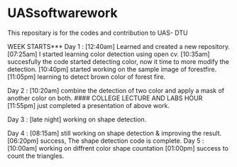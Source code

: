 # UASsoftwarework
This repositary is for the codes and contribution to UAS- DTU

WEEK STARTS***
Day 1 : [12:40am] Learned and created a new repository. 
        [07:25am] I started learning color detection using open cv.
        [10:35am] succesfully the code started detecting color, now it time to more modify the detection.
        [10:40pm] started working on the sample image of forestfire.
        [11:05pm] learning to detect brown color of forest fire.
        
Day 2 : [10:20am] combine the detection of two color and apply a mask of another color on both.
        #### COLLEGE LECTURE AND LABS HOUR
        [11:55pm] just completed a presentation of above work.

Day 3 : [late night] working on shape detection.

Day 4 : [08:15am]  still working on shape detection & improving the result.
        [06:20pm]  success, The shape detection code is complete.
Day 5 : [10:00am]  working on diffrent color shape countation
        [01:00pm]  success to count the triangles.
        
        



